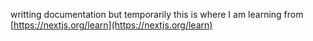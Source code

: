 writting documentation but temporarily this is where I am learning from [https://nextjs.org/learn](https://nextjs.org/learn)
